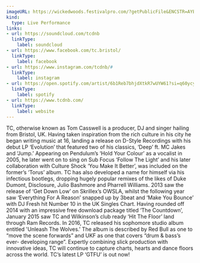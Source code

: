 ```yaml
---
imageURL: https://wickedwoods.festivalpro.com/?getPublicFile&ENCSTR=AYEMczZwmwigWmXQBVUf
kind:
  type: Live Performance
links:
- url: https://soundcloud.com/tcdnb
  linkType:
    label: soundcloud
- url: https://www.facebook.com/tc.bristol/
  linkType:
    label: facebook
- url: https://www.instagram.com/tcdnb/#
  linkType:
    label: instagram
- url: https://open.spotify.com/artist/6b1Reb7bhjdXtkR7wUYW61?si=q60ycyY0Q5yzVcEfRnZI6w
  linkType:
    label: spotify
- url: https://www.tcdnb.com/
  linkType:
    label: website
---
```

TC, otherwise known as Tom Casswell is a producer, DJ and singer hailing from Bristol, UK. Having taken inspiration from the rich culture in his city he began writing music at 16, landing a release on D-Style Recordings with his debut LP ‘Evolution’ that featured two of his classics, ‘Deep’ ft. MC Jakes and ‘Jump.’
Appearing on Pendulum’s ‘Hold Your Colour’ as a vocalist in 2005, he later went on to sing on Sub Focus ‘Follow The Light’ and his later collaboration with Culture Shock ‘You Make It Better’, was included on the former’s ‘Torus’ album. TC has also developed a name for himself via his infectious bootlegs, dropping hugely popular remixes of the likes of Duke Dumont, Disclosure, Julio Bashmore and Pharrell Williams.
2013 saw the release of ‘Get Down Low’ on Skrillex’s OWSLA, whilst the following year saw ‘Everything For A Reason’ snapped up by 3beat and ‘Make You Bounce’ with DJ Fresh hit Number 10 in the UK Singles Chart. Having rounded off 2014 with an impressive free download package titled ‘The Countdown’, January 2015 saw TC and Wilkinson’s club ready ‘Hit The Floor’ land through Ram Records.
In 2016, TC released his sophomore studio album entitled 'Unleash The Wolves.' The album is described by Red Bull as one to “move the scene forwards” and UKF as one that covers “drum & bass’s ever- developing range”. Expertly combining slick production with innovative ideas, TC will continue to capture charts, hearts and dance floors across the world.
TC’s latest LP ‘GTFU’ is out now!